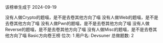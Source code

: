 该榜单生成于 2024-09-19

没有人做Crypto的题喵，是不是去卷其他方向了喵
没有人做Web的题喵，是不是去卷其他方向了喵
没有人做Pwn的题喵，是不是去卷其他方向了喵
没有人做Reverse的题喵，是不是去卷其他方向了喵
没有人做Misc的题喵，是不是去卷其他方向了喵
Basic方向卷王榜
位次: 1  用户名: Devsuner 总做题数: 2

